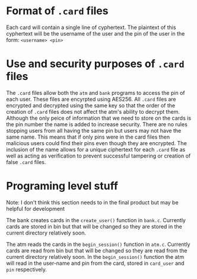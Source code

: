 # Format of `.card` files

Each card will contain a single line of cyphertext.
The plaintext of this cyphertext will be the username of the user and the pin of the user in the form:
`<username> <pin>`

# Use and security purposes of `.card` files

The `.card` files allow both the `atm` and `bank` programs to access the pin of each user.
These files are encyrpted using AES256. All `.card` files are encrypted and decrypted using the
same key so that the order of the creation of `.card` files does not affect the atm's ability to decrypt them.
Although the only peice of information that we need to store on the cards is the pin number the name is added to increase security.
There are no rules stopping users from all having the same pin but users may not have the same name. 
This means that if only pins were in the card files then malicious users could find their pins even though they are encrypted.
The inclusion of the name allows for a unique ciphertext for each `.card` file as well as acting as verification to prevent 
successful tampering or creation of false `.card` files.

# Programing level stuff
Note: I don't think this section needs to in the final product but may be helpful for development

The bank creates cards in the `create_user()` function in `bank.c`. Currently cards are stored in bin but that will be changed so they are
stored in the current directory relatively soon. 

The atm reads the cards in the `begin_session()` function in `atm.c`. Currently cards are read from bin but that will be changed so they are read from the current directory relatively soon. In the `begin_session()` function the atm will read in the user-name and pin
from the card, stored in `card_user` and `pin` respectively.